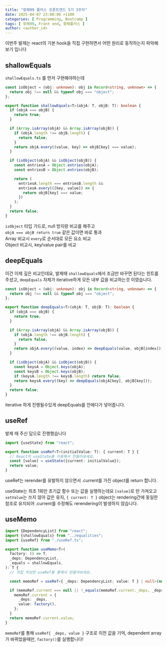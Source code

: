 ```yaml
---
title: "항해99 플러스 프론트엔드 5기 3주차"
date: 2025-04-07 23:00:00 +1100
categories: [ Programming, Bootcamp ]
tags: [ 항해99, Front end, 항해플러스 ]
author: <author_id>   
---
```


이번주 발제는 react의 기본 hook을 직접 구현하면서 어떤 원리로 동작하는지 파악해보기 입니다

## shallowEquals
`shallowEquals.ts` 를 먼저 구현해야하는데

```typescript
const isObject = (obj: unknown): obj is Record<string, unknown> => {
  return obj !== null && typeof obj === "object";
};

export function shallowEquals<T>(objA: T, objB: T): boolean {
  if (objA === objB) {
    return true;
  }

  if (Array.isArray(objA) && Array.isArray(objB)) {
    if (objA.length !== objB.length) {
      return false;
    }
    return objA.every((value, key) => objB[key] === value);
  }

  if (isObject(objA) && isObject(objB)) {
    const entriesA = Object.entries(objA);
    const entriesB = Object.entries(objB);

    return (
      entriesA.length === entriesB.length &&
      entriesA.every(([key, value]) => {
        return objB[key] === value;
      })
    );
  }
  return false;
}
```

`isObject` 타입 가드로, null 방지랑 비교를 해주고 <br/>
`objA === objB return true` 같은 값이면 바로 통과 <br/>
Array 비교시 `every`로 순서대로 모든 요소 비교 <br/>
Object 비교시, key/value pair를 비교

## deepEquals 

이건 이제 깊은 비교인데요, 발제때 `shallowEquals`에서 조금만 바꾸면 된다는 힌트를
주셨고, `deepEquals` 자체가 iterative하게 모든 내부 값을 비교하는것 이였습니다.

```typescript
const isObject = (obj: unknown): obj is Record<string, unknown> => {
  return obj !== null && typeof obj === "object";
};

export function deepEquals<T>(objA: T, objB: T): boolean {
  if (objA === objB) {
    return true;
  }

  if (Array.isArray(objA) && Array.isArray(objB)) {
    if (objA.length !== objB.length) {
      return false;
    }
    return objA.every((value, index) => deepEquals(value, objB[index]));
  }

  if (isObject(objA) && isObject(objB)) {
    const keysA = Object.keys(objA);
    const keysB = Object.keys(objB);
    if (keysA.length !== keysB.length) return false;
    return keysA.every((key) => deepEquals(objA[key], objB[key]));
  }
  return false;
}

```
iterative 하게 진행될수있게 deepEquals를 안에다가 넣어줍니다.

## useRef 

발제 때 주신 답으로 진행했습니다

```typescript
import {useState} from "react";

export function useRef<T>(initialValue: T): { current: T } {
  // React의 useState를 이용해서 만들어보세요.
  const [value] = useState({current: initialValue});
  return value;
}
```

useRef는 rerender를 유발하지 않으면서 .current를 가진 object를 return 합니다.

useState는 최초 1회만 초기값 함수 또는 값을 실행하는데요
`[value]`로 만 가져오고 `setValue`는 쓰지 않아 값은 유지, 
`{ current: T }` object는 rendering간에 동일한 참조로 유지되어 .current를 수정해도 rerendering이 발생하지 않습니다.

## useMemo
```typescript
import {DependencyList} from "react";
import {shallowEquals} from "../equalities";
import {useRef} from "./useRef.ts";

export function useMemo<T>(
  factory: () => T,
  _deps: DependencyList,
  _equals = shallowEquals,
): T {
  // 직접 작성한 useRef를 통해서 만들어보세요.

  const memoRef = useRef<{ _deps: DependencyList; value: T } | null>(null);

  if (memoRef.current === null || !_equals(memoRef.current._deps, _deps)) {
    memoRef.current = {
      _deps: _deps,
      value: factory(),
    };
  }
  return memoRef.current.value;
}
```

`memoRef`를 통해 `useRef{ _deps, value }` 구조로 이전 값을 기억,
dependent array가 바뀌었을때만, `factory()`를 실행합니다!
